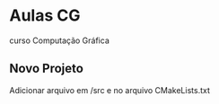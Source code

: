 # Aulas CG

curso Computação Gráfica

## Novo Projeto

Adicionar arquivo em /src e no arquivo CMakeLists.txt